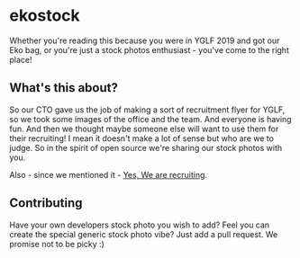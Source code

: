 # ekostock

Whether you're reading this because you were in YGLF 2019 and got our Eko bag, or you're just a stock photos enthusiast - you've come to the right place!

## What's this about?

So our CTO gave us the job of making a sort of recruitment flyer for YGLF, so we took some images of the office and the team. And everyone is having fun. And then we thought maybe someone else will want to use them for their recruiting! I mean it doesn't make a lot of sense but who are we to judge. 
So in the spirit of open source we're sharing our stock photos with you.

Also - since we mentioned it - [Yes, We are recruiting](https://goeko.co/2HTsfyU).

## Contributing

Have your own developers stock photo you wish to add? Feel you can create the special generic stock photo vibe? Just add a pull request. We promise not to be picky :)
